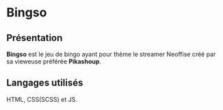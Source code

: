 # Bingso

## Présentation

**Bingso** est le jeu de bingo ayant pour thème le streamer Neoffise créé par sa vieweuse préférée **Pikashoup**.

## Langages utilisés

HTML, CSS(SCSS) et JS.